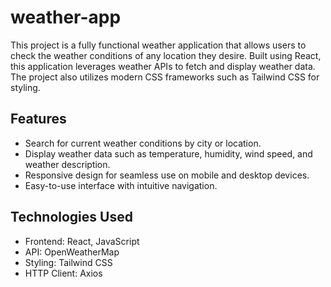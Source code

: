 # weather-app

This project is a fully functional weather application that allows users to check the weather conditions of any location they desire. Built using React, this application leverages weather APIs to fetch and display weather data. The project also utilizes modern CSS frameworks such as Tailwind CSS for styling.

## Features
- Search for current weather conditions by city or location.
- Display weather data such as temperature, humidity, wind speed, and weather description.
- Responsive design for seamless use on mobile and desktop devices.
- Easy-to-use interface with intuitive navigation.

## Technologies Used
- Frontend: React, JavaScript
- API: OpenWeatherMap 
- Styling: Tailwind CSS
- HTTP Client: Axios

